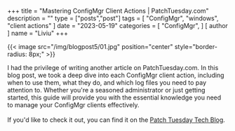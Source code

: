 +++
title = "Mastering ConfigMgr Client Actions | PatchTuesday.com"
description = ""
type = ["posts","post"]
tags = [
    "ConfigMgr",
    "windows",
    "client actions"
]
date = "2023-05-19"
categories = [
    "ConfigMgr",
]
[ author ]
  name = "Liviu"
+++

{{< image src="/img/blogpost5/01.jpg" position="center" style="border-radius: 8px;" >}}

I had the privilege of writing another article on PatchTuesday.com. In this blog post, we took a deep dive into each ConfigMgr client action, including when to use them, what they do, and which log files you need to pay attention to. Whether you're a seasoned administrator or just getting started, this guide will provide you with the essential knowledge you need to manage your ConfigMgr clients effectively.\
\
If you'd like to check it out, you can find it on the [Patch Tuesday Tech Blog](https://patchtuesday.com/blog/tech-blog/mastering-configmgr-client-actions/).